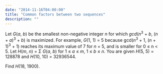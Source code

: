 ```yaml
---
date: "2014-11-16T04:00:00"
title: "Common factors between two sequences"
description: ""
---
```


<p>Let <var>G</var>(<var>a</var>, <var>b</var>) be the smallest non-negative integer <var>n</var> for which <dfn title="Greatest common divisor">gcd</dfn>(<var>n</var><sup>3</sup> + <var>b</var>, (<var>n</var> + <var>a</var>)<sup>3</sup> + <var>b</var>) is maximized.
For example, <var>G</var>(1, 1) = 5 because gcd(<var>n</var><sup>3</sup> + 1, (<var>n</var> + 1)<sup>3</sup> + 1) reaches its maximum value of 7 for <var>n</var> = 5, and is smaller for 0 ≤ n &lt; 5.
Let <var>H</var>(<var>m</var>, <var>n</var>) = Σ <var>G</var>(<var>a</var>, <var>b</var>) for 1 ≤ <var>a</var> ≤ <var>m</var>, 1 ≤ <var>b</var> ≤ <var>n</var>.
You are given <var>H</var>(5, 5) = 128878 and <var>H</var>(10, 10) = 32936544.
</p><p>Find <var>H</var>(18, 1900).</p>


